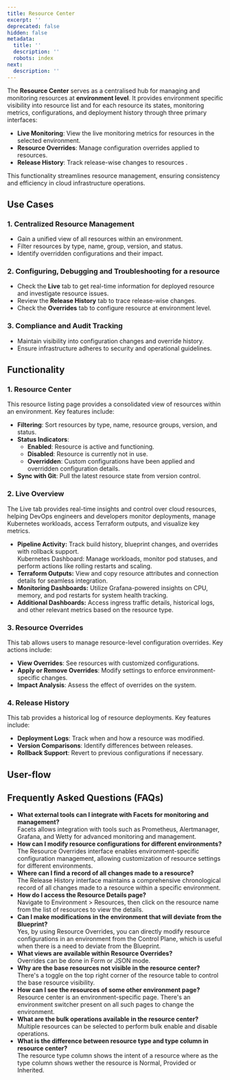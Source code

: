 ```yaml
---
title: Resource Center
excerpt: ''
deprecated: false
hidden: false
metadata:
  title: ''
  description: ''
  robots: index
next:
  description: ''
---
```

The **Resource Center** serves as a centralised hub for managing and monitoring resources at **environment level**. It provides environment specific visibility into resource list and for each resource its states, monitoring metrics, configurations, and deployment history through three primary interfaces:

* **Live Monitoring**: View the live monitoring metrics for resources in the selected environment.
* **Resource Overrides**: Manage configuration overrides applied to resources.
* **Release History**: Track release-wise changes to resources .

This functionality streamlines resource management, ensuring consistency and efficiency in cloud infrastructure operations.

## Use Cases

### 1. Centralized Resource Management

* Gain a unified view of all resources within an environment.
* Filter resources by type, name, group, version, and status.
* Identify overridden configurations and their impact.

### 2. Configuring, Debugging and Troubleshooting for a resource

* Check the **Live** tab to get real-time information for deployed resource and investigate resource issues.
* Review the **Release History** tab to trace release-wise changes.
* Check the **Overrides** tab to configure resource at environment level.

### 3. Compliance and Audit Tracking

* Maintain visibility into configuration changes and override history.
* Ensure infrastructure adheres to security and operational guidelines.

## Functionality

### 1. Resource Center

This resource listing page provides a consolidated view of resources within an environment. Key features include:

* **Filtering**: Sort resources by type, name, resource groups, version, and status.
* **Status Indicators**:
  * **Enabled**: Resource is active and functioning.
  * **Disabled**: Resource is currently not in use.
  * **Overridden**: Custom configurations have been applied and overridden configuration details.
* **Sync with Git**: Pull the latest resource state from version control.

### 2. Live Overview

The Live tab provides real-time insights and control over cloud resources, helping DevOps engineers and developers monitor deployments, manage Kubernetes workloads, access Terraform outputs, and visualize key metrics.

* **Pipeline Activity:** Track build history, blueprint changes, and overrides with rollback support.\
  Kubernetes Dashboard: Manage workloads, monitor pod statuses, and perform actions like rolling restarts and scaling.
* **Terraform Outputs:** View and copy resource attributes and connection details for seamless integration.
* **Monitoring Dashboards:** Utilize Grafana-powered insights on CPU, memory, and pod restarts for system health tracking.
* **Additional Dashboards:** Access ingress traffic details, historical logs, and other relevant metrics based on the resource type.

### 3. Resource Overrides

This tab allows users to manage resource-level configuration overrides. Key actions include:

* **View Overrides**: See resources with customized configurations.
* **Apply or Remove Overrides**: Modify settings to enforce environment-specific changes.
* **Impact Analysis**: Assess the effect of overrides on the system.

### 4. Release History

This tab provides a historical log of resource deployments. Key features include:

* **Deployment Logs**: Track when and how a resource was modified.
* **Version Comparisons**: Identify differences between releases.
* **Rollback Support**: Revert to previous configurations if necessary.

## User-flow

<Embed url="https://app.storylane.io/demo/8kfmjpyr63tx" title="Resource Center" favicon="https://app.storylane.io/favicon.ico" image="https://app-pages.storylane.io/company/company_8c4ce947-95e7-4f47-ab9c-89edf23fd0e3/project/project_380d520f-671c-4bb7-8a35-79bdf77e71b5/preview.gif" provider="app.storylane.io" href="https://app.storylane.io/demo/8kfmjpyr63tx" typeOfEmbed="jsfiddle" html="%3Ciframe%20class%3D%22embedly-embed%22%20src%3D%22%2F%2Fcdn.embedly.com%2Fwidgets%2Fmedia.html%3Fsrc%3Dhttps%253A%252F%252Fapp.storylane.io%252Fdemo%252F8kfmjpyr63tx%26display_name%3DStorylane%26url%3Dhttps%253A%252F%252Fapp.storylane.io%252Fdemo%252F8kfmjpyr63tx%26image%3Dhttps%253A%252F%252Fapp-pages.storylane.io%252Fcompany%252Fcompany_8c4ce947-95e7-4f47-ab9c-89edf23fd0e3%252Fproject%252Fproject_380d520f-671c-4bb7-8a35-79bdf77e71b5%252Fpreview.gif%26type%3Dtext%252Fhtml%26schema%3Dstorylane%22%20width%3D%22750%22%20height%3D%22431%22%20scrolling%3D%22no%22%20title%3D%22Storylane%20embed%22%20frameborder%3D%220%22%20allow%3D%22autoplay%3B%20fullscreen%3B%20encrypted-media%3B%20picture-in-picture%3B%22%20allowfullscreen%3D%22true%22%3E%3C%2Fiframe%3E" />

## Frequently Asked Questions (FAQs)

* **What external tools can I integrate with Facets for monitoring and management?**\
  Facets allows integration with tools such as Prometheus, Alertmanager, Grafana, and Wetty for advanced monitoring and management.
* **How can I modify resource configurations for different environments?**\
  The Resource Overrides interface enables environment-specific configuration management, allowing customization of resource settings for different environments.
* **Where can I find a record of all changes made to a resource?**\
  The Release History interface maintains a comprehensive chronological record of all changes made to a resource within a specific environment. 
* **How do I access the Resource Details page?**\
  Navigate to Environment > Resources, then click on the resource name from the list of resources to view the details.
* **Can I make modifications in the environment that will deviate from the Blueprint?**\
  Yes, by using Resource Overrides, you can directly modify resource configurations in an environment from the Control Plane, which is useful when there is a need to deviate from the Blueprint.
* **What views are available within Resource Overrides?**\
  Overrides can be done in Form or JSON mode.
* **Why are the base resources not visible in the resource center?**\
  There's a toggle on the top right corner of the resource table to control the base resource visibility.
* **How can I see the resources of some other environment page?**\
  Resource center is an environment-specific page. There's an environment switcher present on all such pages to change the environment.
* **What are the bulk operations available in the resource center?**\
  Multiple resources can be selected to perform bulk enable and disable operations.
* **What is the difference between resource type and type column in resource center?**\
  The resource type column shows the intent of a resource where as the type column shows wether the resource is Normal, Provided or Inherited.

